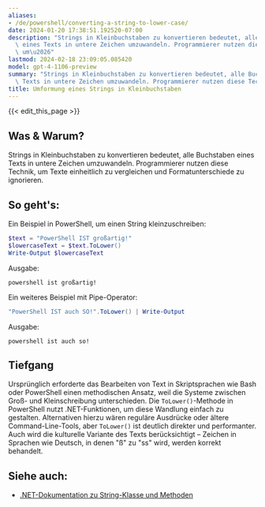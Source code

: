 ```yaml
---
aliases:
- /de/powershell/converting-a-string-to-lower-case/
date: 2024-01-20 17:38:51.192520-07:00
description: "Strings in Kleinbuchstaben zu konvertieren bedeutet, alle Buchstaben\
  \ eines Texts in untere Zeichen umzuwandeln. Programmierer nutzen diese Technik,\
  \ um\u2026"
lastmod: 2024-02-18 23:09:05.085420
model: gpt-4-1106-preview
summary: "Strings in Kleinbuchstaben zu konvertieren bedeutet, alle Buchstaben eines\
  \ Texts in untere Zeichen umzuwandeln. Programmierer nutzen diese Technik, um\u2026"
title: Umformung eines Strings in Kleinbuchstaben
---
```


{{< edit_this_page >}}

## Was & Warum?
Strings in Kleinbuchstaben zu konvertieren bedeutet, alle Buchstaben eines Texts in untere Zeichen umzuwandeln. Programmierer nutzen diese Technik, um Texte einheitlich zu vergleichen und Formatunterschiede zu ignorieren.

## So geht's:
Ein Beispiel in PowerShell, um einen String kleinzuschreiben:

```PowerShell
$text = "PowerShell IST großartig!"
$lowercaseText = $text.ToLower()
Write-Output $lowercaseText
```

Ausgabe:

```
powershell ist großartig!
```

Ein weiteres Beispiel mit Pipe-Operator:

```PowerShell
"PowerShell IST auch SO!".ToLower() | Write-Output
```

Ausgabe:

```
powershell ist auch so!
```

## Tiefgang
Ursprünglich erforderte das Bearbeiten von Text in Skriptsprachen wie Bash oder PowerShell einen methodischen Ansatz, weil die Systeme zwischen Groß- und Kleinschreibung unterschieden. Die `ToLower()`-Methode in PowerShell nutzt .NET-Funktionen, um diese Wandlung einfach zu gestalten. Alternativen hierzu wären reguläre Ausdrücke oder ältere Command-Line-Tools, aber `ToLower()` ist deutlich direkter und performanter. Auch wird die kulturelle Variante des Texts berücksichtigt – Zeichen in Sprachen wie Deutsch, in denen "ß" zu "ss" wird, werden korrekt behandelt.

## Siehe auch:
- [.NET-Dokumentation zu String-Klasse und Methoden](https://docs.microsoft.com/dotnet/api/system.string?view=net-6.0)
